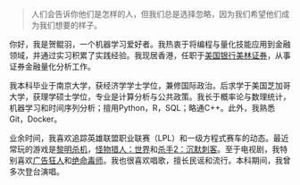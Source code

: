 > 人们会告诉你他们是怎样的人，但我们总是选择忽略，因为我们希望他们成为我们想要的样子。

你好，我是贺鲲羽，一个机器学习爱好者。我热衷于将编程与量化技能应用到金融领域，并通过实习积累了实践经验。我现居香港，任职于[美国银行美林证券](https://baike.baidu.com/item/美林证券/4471967?fr=aladdin)，从事证券金融量化分析工作。

我本科毕业于南京大学，获经济学学士学位，兼修国际政治。后求学于美国芝加哥大学，获理学硕士学位，专业是计算分析与公共政策。我长于概率论与数理统计，机器学习和时间序列分析；擅用Python，R，SQL；略通C++。此外，我熟悉Git，Docker。

业余时间，我喜欢追踪英雄联盟职业联赛（LPL）和一级方程式赛车的动态。最近常玩的游戏是[黎明杀机](https://baike.baidu.com/item/黎明杀机/19774917)，[怪物猎人：世界](https://baike.baidu.com/item/怪物猎人世界)和[杀手2：沉默刺客](https://baike.baidu.com/item/杀手2：沉默刺客/657252)。至于电视剧，我特别喜欢[广告狂人](https://baike.baidu.com/item/广告狂人/10046424)和[绝命毒师](https://baike.baidu.com/item/绝命毒师)。我也很喜欢唱歌，擅长民谣和流行。本科期间，我曾多次登台演唱。

